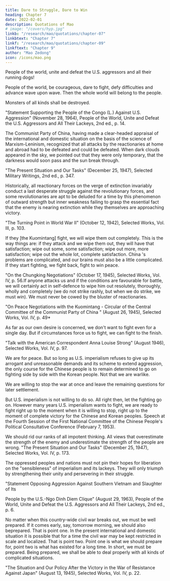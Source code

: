 ```yaml
---
title: Dare to Struggle, Dare to Win
heading: Chapter 7
date: 2022-02-01
description: Quotations of Mao
# image: "/covers/hyp.jpg"
linkb: "/research/mao/quotations/chapter-07"
linkbtext: "Chapter 7"
linkf: "/research/mao/quotations/chapter-09"
linkftext: "Chapter 9"
author: "Mao Zedong"
icon: /icons/mao.png
---
```



People of the world, unite and defeat the U.S. aggressors and all their running dogs! 

People of the world, be courageous, dare to fight, defy difficulties and advance wave upon wave. Then the whole world will belong to the people. 

Monsters of all kinds shall be destroyed.

"Statement Supporting the People of the Congo (L.) Against U.S. Aggression" (November 28, 1964), People of the World, Unite and Defeat the U.S. Aggressors and All Their Lackeys, 2nd ed., p. 14.

The Communist Party of China, having made a clear-headed appraisal of the international and domestic situation on the basis of the science of Marxism-Leninism, recognized that all attacks by the reactionaries at home and abroad had to be defeated and could be defeated. When dark clouds appeared in the sky, we pointed out that they were only temporary, that the darkness would
soon pass and the sun break through.

"The Present Situation and Our Tasks" (December 25, 1947), Selected Military Writings, 2nd ed., p. 347.

Historically, all reactionary forces on the verge of extinction invariably
conduct a last desperate struggle against the revolutionary forces, and some
revolutionaries are apt to be deluded for a time by this phenomenon of
outward strength but inner weakness failing to grasp the essential fact that the
enemy is nearing extinction while they themselves are approaching victory. 

"The Turning Point in World War II" (October 12, 1942), Selected Works, Vol. III, p. 103.

If they [the Kuomintang] fight, we will wipe them out completely. This is the way things are: if they attack and we wipe them out, they will have that satisfaction; wipe out some, some satisfaction; wipe out more, more satisfaction; wipe out the whole lot, complete satisfaction. China 's problems are complicated, and our brains must also be a little complicated. If they start
fighting, we fight back, fight to win peace.

"On the Chungking Negotiations" (October 17, 1945), Selected Works, Vol. IV, p. 56.If anyone attacks us and if the conditions are favourable for battle, we will
certainly act in self-defence to wipe him out resolutely, thoroughly, wholly
and completely (we do not strike rashly, but when we do strike, we must
win). We must never be cowed by the bluster of reactionaries.

"On Peace Negotiations with the Kuomintang - Circular of the Central Committee of
the Communist Party of China " (August 26, 1945), Selected Works, Vol. IV, p. 49*

As far as our own desire is concerned, we don't want to fight even for a single
day. But if circumstances force us to fight, we can fight to the finish.

"Talk with the American Correspondent Anna Louise Strong" (August 1946), Selected
Works, Vol. IV, p. 97.

We are for peace. But so long as U.S. imperialism refuses to give up its arrogant and unreasonable demands and its scheme to extend aggression, the only course for the Chinese people is to remain determined to go on fighting side by side with the Korean people. Not that we are warlike. 

We are willing to stop the war at once and leave the remaining questions for later settlement.

But U.S. imperialism is not willing to do so. All right then, let the fighting go on. However many years U.S. imperialism wants to fight, we are ready to fight right up to the moment when it is willing to stop, right up to the moment of complete victory for the Chinese and Korean peoples.
Speech at the Fourth Session of the First National Committee of the Chinese People's
Political Consultative Conference (February 7, 1953).

We should rid our ranks of all impotent thinking. All views that overestimate the strength of the enemy and underestimate the strength of the people are wrong.
"The Present Situation and Our Tasks" (December 25, 1947), Selected Works, Vol. IV,
p. 173.

The oppressed peoples and nations must not pin their hopes for liberation on the "sensibleness" of imperialism and its lackeys. They will only triumph by strengthening their unity and persevering in their struggle.

"Statement Opposing Aggression Against Southern Vietnam and Slaughter of Its

People by the U.S.-Ngo Dinh Diem Clique" (August 29, 1963), People of the World, Unite and Defeat the U.S. Aggressors and All Their Lackeys, 2nd ed., p. 6.

No matter when this country-wide civil war breaks out, we must be well prepared. If it comes early, say, tomorrow morning, we should also beprepared. That is point one. In the present international and domestic situation it is possible that for a time the civil war may be kept restricted in scale and localized. That is point two. Point one is what we should prepare
for, point two is what has existed for a long time. In short, we must be
prepared. Being prepared, we shall be able to deal properly with all kinds of
complicated situations.

"The Situation and Our Policy After the Victory in the War of Resistance Against
Japan" (August 13, 1945), Selected Works, Vol. IV, p. 22.

